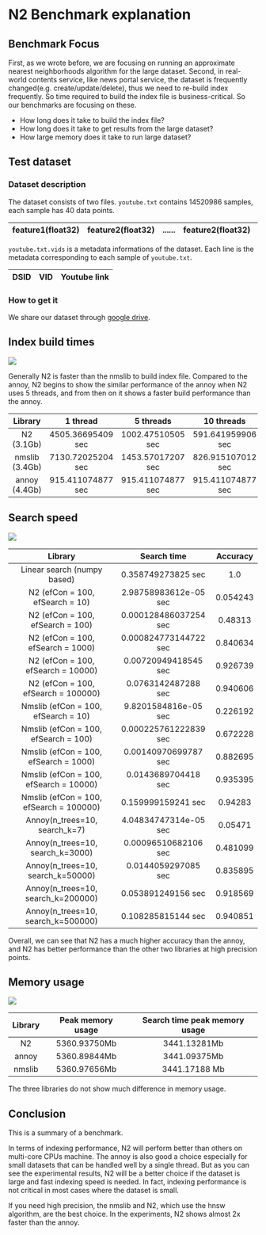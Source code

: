 # N2 Benchmark explanation

## Benchmark Focus
First, as we wrote before, we are focusing on running an approximate nearest neighborhoods algorithm for the large dataset.
Second, in real-world contents service, like news portal service, the dataset is frequently changed(e.g. create/update/delete), thus we need to re-build index frequently. So time required to build the index file is business-critical.
So our benchmarks are focusing on these.

* How long does it take to build the index file?
* How long does it take to get results from the large dataset?
* How large memory does it take to run large dataset?


## Test dataset
### Dataset description

The dataset consists of two files. `youtube.txt` contains 14520986 samples, each sample has 40 data points. 

| feature1(float32) | feature2(float32) | ...... | feature2(float32) | feature40(float32) |
|:-----------------:|:-----------------:|:------:|-------------------|--------------------|

`youtube.txt.vids` is a metadata informations of the dataset. Each line is the metadata  corresponding to each sample of `youtube.txt`.

| DSID | VID | Youtube link |
|:----:|-----|--------------|


### How to get it
We share our dataset through [google drive](https://drive.google.com/open?id=1B3PWRTb8xol9fEkawVbpfitOsuwXkqss).


## Index build times
![](imgs/build_time/build_time_threads.png)

Generally N2 is faster than the nmslib to build index file. Compared to the annoy, N2 begins to show the similar performance of the annoy when N2 uses 5 threads, and from then on it shows a faster build performance than the annoy. 

|     Library    |      1 thread      |     5 threads     |     10 threads    |     20 threads    |
|:--------------:|:------------------:|:-----------------:|:-----------------:|:-----------------:|
|   N2 (3.1Gb)   | 4505.36695409 sec  | 1002.47510505 sec | 591.641959906 sec | 478.121060133 sec |
| nmslib (3.4Gb) |  7130.72025204 sec | 1453.57017207 sec | 826.915107012 sec | 602.120007992 sec |
| annoy (4.4Gb)  |  915.411074877 sec | 915.411074877 sec | 915.411074877 sec | 915.411074877 sec |

## Search speed
![](imgs/search_time/total.png)

|                 Library                 |      Search time      | Accuracy |
|:---------------------------------------:|:---------------------:|:--------:|
|     Linear search (numpy based)         |   0.358749273825 sec  | 1.0      |
|     N2 (efCon = 100, efSearch = 10)     | 2.98758983612e-05 sec | 0.054243 |
|     N2 (efCon = 100, efSearch = 100)    | 0.000128486037254 sec |  0.48313 |
|    N2 (efCon = 100, efSearch = 1000)    | 0.000824773144722 sec | 0.840634 |
|    N2 (efCon = 100, efSearch = 10000)   |  0.00720949418545 sec | 0.926739 |
|   N2 (efCon = 100, efSearch = 100000)   |  0.0763142487288 sec  | 0.940606 |
|   Nmslib (efCon = 100, efSearch = 10)   |  9.8201584816e-05 sec | 0.226192 |
|   Nmslib (efCon = 100, efSearch = 100)  | 0.000225761222839 sec | 0.672228 |
|  Nmslib (efCon = 100, efSearch = 1000)  |  0.00140970699787 sec | 0.882695 |
|  Nmslib (efCon = 100, efSearch = 10000) |  0.0143689704418 sec  | 0.935395 |
| Nmslib (efCon = 100, efSearch = 100000) |   0.159999159241 sec  |  0.94283 |
|      Annoy(n_trees=10, search_k=7)      | 4.04834747314e-05 sec |  0.05471 |
|     Annoy(n_trees=10, search_k=3000)    |  0.00096510682106 sec | 0.481099 |
|    Annoy(n_trees=10, search_k=50000)    |  0.0144059297085 sec  | 0.835895 |
|    Annoy(n_trees=10, search_k=200000)   |   0.053891249156 sec  | 0.918569 |
|    Annoy(n_trees=10, search_k=500000)   |   0.108285815144 sec  | 0.940851 |

Overall, we can see that N2 has a much higher accuracy than the annoy, and N2 has better performance than the other two libraries at high precision points.

## Memory usage

![](imgs/mem/memory_usage.png)

| Library | Peak memory usage | Search time peak memory usage |
|:-------:|:-----------------:|:-----------------------------:|
|    N2   |    5360.93750Mb   |          3441.13281Mb         |
|  annoy  |    5360.89844Mb   |          3441.09375Mb         |
|  nmslib |    5360.97656Mb   |         3441.17188 Mb         |


The three libraries do not show much difference in memory usage.

## Conclusion
This is a summary of a benchmark.

In terms of indexing performance, N2 will perform better than others on multi-core CPUs machine. The annoy is also good a choice especially for small datasets that can be handled well by a single thread. But as you can see the experimental results, N2 will be a better choice if the dataset is large and fast indexing speed is needed. In fact, indexing performance is not critical in most cases where the dataset is small.

If you need high precision, the nmslib and N2, which use the hnsw algorithm, are the best choice. In the experiments, N2 shows almost 2x faster than the annoy.
